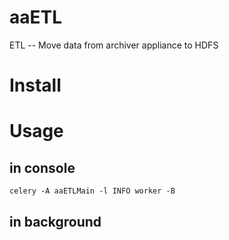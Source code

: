 # aaETL

ETL -- Move data from archiver appliance to HDFS

# Install

# Usage
## in console

`celery -A aaETLMain -l INFO worker -B`

## in background